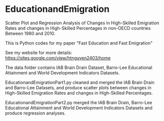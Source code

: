 # EducationandEmigration
Scatter Plot and Regression Analysis of Changes in High-Skilled Emigration Rates and changes in High-Skilled Percentages in non-OECD countries Between 1980 and 2010.

This is Python codes for my paper "Fast Education and Fast Emigration"

See my website for more details: https://sites.google.com/view/htnguyen2403/home

The data folder contains IAB Brain Drain Dataset, Barro-Lee Educational Attainment and World Development Indicators Datasets. 

EducationandEmigrationPart1.py cleaned and merged the IAB Brain Drain and Barro-Lee Datasets, and produce scatter plots between changes in High-Skilled Emigration Rates and changes in High-Skilled Percentages. 

EducationandEmigrationPart2.py merged the IAB Brain Drain, Barro-Lee Educational Attainment and World Development Indicators Datasets and produce regression analyses.


